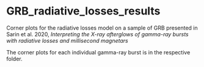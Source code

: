 # GRB_radiative_losses_results
Corner plots for the radiative losses model on a sample of GRB presented in Sarin et al. 2020, _Interpreting the X-ray afterglows of gamma-ray bursts with radiative losses and millisecond magnetars_

The corner plots for each individual gamma-ray burst is in the respective folder. 
